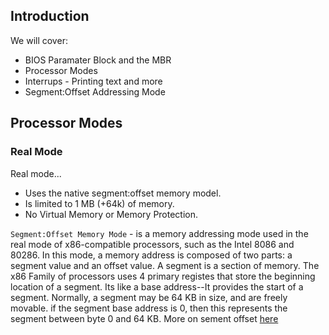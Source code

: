 ## Introduction
We will cover:
  - BIOS Paramater Block and the MBR
  - Processor Modes
  - Interrups - Printing text and more
  - Segment:Offset Addressing Mode
 
## Processor Modes
### Real Mode
Real mode...
  - Uses the native segment:offset memory model.
  - Is limited to 1 MB (+64k) of memory.
  - No Virtual Memory or Memory Protection.

`Segment:Offset Memory Mode` - is a memory addressing mode used in the real mode of x86-compatible processors, such as the Intel 8086 and 80286. In this mode, a memory address is composed of two parts: a segment value and an offset value.  A segment is a section of memory.
The x86 Family of processors uses 4 primary registes that store the beginning location of a segment. Its like a base address--It provides the start of a segment. Normally, a segment may be 64 KB in size, and are freely movable. if the segment base address is 0, then this represents the segment between byte 0 and 64 KB. More on sement offset [here]()
